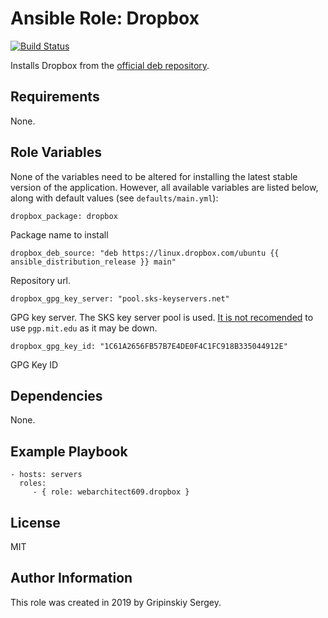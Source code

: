 Ansible Role: Dropbox
=========

[![Build Status](https://travis-ci.org/webarchitect609/ansible-role-dropbox.svg?branch=master)](https://travis-ci.org/webarchitect609/ansible-role-dropbox)

Installs Dropbox from the [official deb repository](https://help.dropbox.com/installs-integrations/desktop/linux-commands#add).

Requirements
------------

None.

Role Variables
--------------

None of the variables need to be altered for installing the latest stable version of the application. 
However, all available variables are listed below, along with default values (see `defaults/main.yml`):

    dropbox_package: dropbox
    
Package name to install
    
    dropbox_deb_source: "deb https://linux.dropbox.com/ubuntu {{ ansible_distribution_release }} main"
    
Repository url.
    
    dropbox_gpg_key_server: "pool.sks-keyservers.net"

GPG key server. The SKS key server pool is used.
[It is not recomended](https://github.com/nginxinc/docker-nginx/issues/156) to use `pgp.mit.edu` as it may be down. 

    dropbox_gpg_key_id: "1C61A2656FB57B7E4DE0F4C1FC918B335044912E"

GPG Key ID

Dependencies
------------

None.

Example Playbook
----------------

    - hosts: servers
      roles:
         - { role: webarchitect609.dropbox }

License
-------

MIT

Author Information
------------------

This role was created in 2019 by Gripinskiy Sergey.
